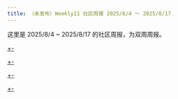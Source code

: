 ```yaml
---
title: （未发布）Weekly11 社区周报 2025/8/4 ～ 2025/8/17
---
```


这里是 2025/8/4 ~ 2025/8/17 的社区周报，为双周周报。

[+-](/weekly/weekly11/official.md#:embed)

[+-](/weekly/weekly11/projects.md#:embed)

[+-](/weekly/weekly11/packages.md#:embed)

[+-](/weekly/weekly11/community.md#:embed)
